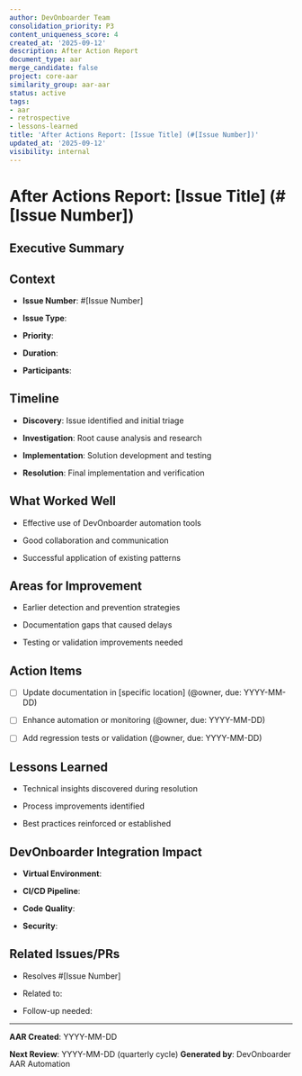 ```yaml
---
author: DevOnboarder Team
consolidation_priority: P3
content_uniqueness_score: 4
created_at: '2025-09-12'
description: After Action Report
document_type: aar
merge_candidate: false
project: core-aar
similarity_group: aar-aar
status: active
tags:
- aar
- retrospective
- lessons-learned
title: 'After Actions Report: [Issue Title] (#[Issue Number])'
updated_at: '2025-09-12'
visibility: internal
---
```


# After Actions Report: [Issue Title] (#[Issue Number])

## Executive Summary

<!-- Brief description of what was accomplished -->

## Context

- **Issue Number**: #[Issue Number]

- **Issue Type**: <!-- Bug/Feature/Enhancement/Infrastructure -->

- **Priority**: <!-- Critical/High/Medium/Low -->

- **Duration**: <!-- Start Date to End Date -->

- **Participants**: <!-- @username1, @username2 -->

## Timeline

<!-- Key milestones and activities -->

- **Discovery**: Issue identified and initial triage

- **Investigation**: Root cause analysis and research

- **Implementation**: Solution development and testing

- **Resolution**: Final implementation and verification

## What Worked Well

<!-- Successful patterns and effective processes -->

- Effective use of DevOnboarder automation tools

- Good collaboration and communication

- Successful application of existing patterns

## Areas for Improvement

<!-- Process bottlenecks and improvement opportunities -->

- Earlier detection and prevention strategies

- Documentation gaps that caused delays

- Testing or validation improvements needed

## Action Items

<!-- Specific improvements to implement -->

- [ ] Update documentation in [specific location] (@owner, due: YYYY-MM-DD)

- [ ] Enhance automation or monitoring (@owner, due: YYYY-MM-DD)

- [ ] Add regression tests or validation (@owner, due: YYYY-MM-DD)

## Lessons Learned

<!-- Key insights and knowledge gained -->

- Technical insights discovered during resolution

- Process improvements identified

- Best practices reinforced or established

## DevOnboarder Integration Impact

<!-- How this relates to project standards -->

- **Virtual Environment**: <!-- Any dependency or setup impacts -->

- **CI/CD Pipeline**: <!-- Automation or workflow effects -->

- **Code Quality**: <!-- Impact on coverage or standards -->

- **Security**: <!-- Enhanced Potato Policy or security considerations -->

## Related Issues/PRs

<!-- Cross-references to related work -->

- Resolves #[Issue Number]

- Related to: <!-- #other-issues -->

- Follow-up needed: <!-- #future-issues -->

---

**AAR Created**: YYYY-MM-DD

**Next Review**: YYYY-MM-DD (quarterly cycle)
**Generated by**: DevOnboarder AAR Automation
